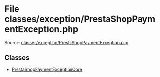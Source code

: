File classes/exception/PrestaShopPaymentException.php
=========

Source: [classes/exception/PrestaShopPaymentException.php](https://github.com/PrestaShop/PrestaShop/blob/1.5.6.2/classes/exception/PrestaShopPaymentException.php)


Classes
-------

* [PrestaShopPaymentExceptionCore](class.PrestaShopPaymentExceptionCore.md)

